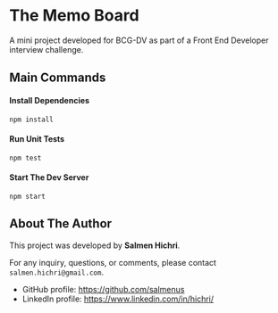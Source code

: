# The Memo Board

A mini project developed for BCG-DV as part of a Front End Developer interview challenge.

## Main Commands

#### Install Dependencies

```
npm install
```

#### Run Unit Tests

```
npm test
```

#### Start The Dev Server

```
npm start
```

## About The Author

This project was developed by **Salmen Hichri**.

For any inquiry, questions, or comments, please contact `salmen.hichri@gmail.com`.

* GitHub profile: https://github.com/salmenus
* LinkedIn profile: https://www.linkedin.com/in/hichri/